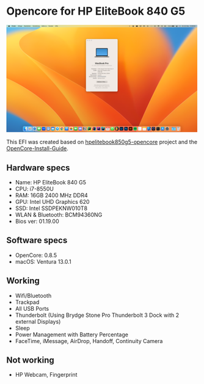 # Opencore for HP EliteBook 840 G5

<img src="images/screenshot.png" width="500">

This EFI was created based on [hpelitebook850g5-opencore](https://github.com/kecinzer/hpelitebook850g5-opencore) project and the [OpenCore-Install-Guide](https://dortania.github.io/OpenCore-Install-Guide/).

## Hardware specs
- Name: HP EliteBook 840 G5
- CPU: i7-8550U
- RAM: 16GB 2400 MHz DDR4
- GPU: Intel UHD Graphics 620
- SSD: Intel SSDPEKNW010T8
- WLAN & Bluetooth: BCM94360NG 
- Bios ver: 01.19.00

## Software specs
- OpenCore: 0.8.5
- macOS: Ventura 13.0.1

## Working
- Wifi/Bluetooth
- Trackpad
- All USB Ports
- Thunderbolt (Using Brydge Stone Pro Thunderbolt 3 Dock with 2 external Displays)
- Sleep
- Power Management with Battery Percentage
- FaceTime, iMessage, AirDrop, Handoff, Continuity Camera

## Not working
- HP Webcam, Fingerprint

